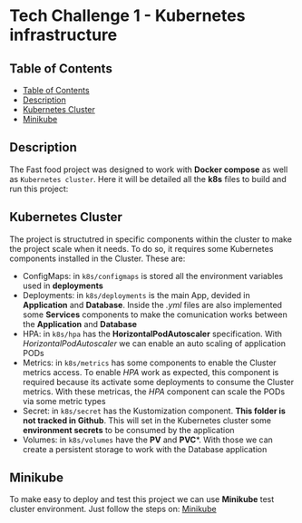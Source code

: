 # Tech Challenge 1 - Kubernetes infrastructure

## Table of Contents

- [Table of Contents](#table-of-contents)
- [Description](#description)
- [Kubernetes Cluster](#kubernetes-cluster)
- [Minikube](#minikube)


## Description

The Fast food project was designed to work with **Docker compose** as well as `Kubernetes cluster`. Here it will be detailed all the **k8s** files to build and run this project:

## Kubernetes Cluster

The project is structutred in specific components within the cluster to make the project scale when it needs. To do so, it requires some Kubernetes components installed in the Cluster. These are:

 - ConfigMaps: in `k8s/configmaps` is stored all the environment variables used in **deployments**
 - Deployments: in `k8s/deployments` is the main App, devided in **Application** and **Database**. Inside the *.yml* files are also implemented some **Services** components to make the comunication works between the **Application** and **Database**
 - HPA: in `k8s/hpa` has the **HorizontalPodAutoscaler** specification. With *HorizontalPodAutoscaler* we can enable an auto scaling of application PODs
 - Metrics: in `k8s/metrics` has some components to enable the Cluster metrics access. To enable *HPA* work as expected, this component is required because its activate some deployments to consume the Cluster metrics. With these metricas, the *HPA* component can scale the PODs via some metric types
 - Secret: in `k8s/secret` has the Kustomization component. **This folder is not tracked in Github**. This will set in the Kubernetes cluster some **environment secrets** to be consumed by the application
 - Volumes: in `k8s/volumes` have the **PV** and **PVC***. With those we can create a persistent storage to work with the Database application

## Minikube

To make easy to deploy and test this project we can use **Minikube** test cluster environment.
Just follow the steps on: [Minikube](https://minikube.sigs.k8s.io/docs/)

